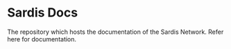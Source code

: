 # Sardis Docs
The repository which hosts the documentation of the Sardis Network. Refer here for documentation.
